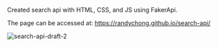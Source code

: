 Created search api with HTML, CSS, and JS using FakerApi.

The page can be accessed at: https://randychong.github.io/search-api/

![search-api-draft-2](https://user-images.githubusercontent.com/80119466/113943960-55e19580-97c9-11eb-8315-bc93cadaace6.png)
